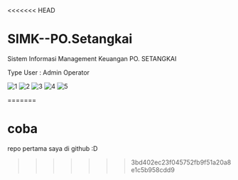 <<<<<<< HEAD
# SIMK--PO.Setangkai
Sistem Informasi Management Keuangan PO. SETANGKAI

Type User : 
Admin
Operator

![1](https://cloud.githubusercontent.com/assets/12929878/9202918/58c73e2e-407e-11e5-8697-74439d4edc04.jpg)
![2](https://cloud.githubusercontent.com/assets/12929878/9202920/5924328c-407e-11e5-84ec-cf74c7be49b0.jpg)
![3](https://cloud.githubusercontent.com/assets/12929878/9202921/592d7ce8-407e-11e5-8f32-038860313454.jpg)
![4](https://cloud.githubusercontent.com/assets/12929878/9202922/593018b8-407e-11e5-851e-0e098ddb1916.jpg)
![5](https://cloud.githubusercontent.com/assets/12929878/9202923/5936b970-407e-11e5-86a6-2cbb5e8837f2.jpg)

=======
# coba
repo pertama saya di github :D
>>>>>>> 3bd402ec23f045752fb9f51a20a8e1c5b958cdd9
